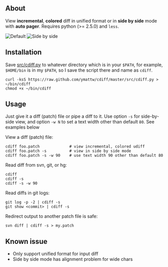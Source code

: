 ## About

View **incremental**, **colored** diff in unified format or in **side by side**
mode with **auto pager**.  Requires python (>= 2.5.0) and `less`.

![Default](http://ymattw.github.com/cdiff/img/default.png)
![Side by side](http://ymattw.github.com/cdiff/img/side-by-side.png)

## Installation

Save [src/cdiff.py](https://raw.github.com/ymattw/cdiff/master/src/cdiff.py) to
whatever directory which is in your `$PATH`, for example, `$HOME/bin` is in my
`$PATH`, so I save the script there and name as `cdiff`.

    curl -ksS https://raw.github.com/ymattw/cdiff/master/src/cdiff.py > ~/bin/cdiff
    chmod +x ~/bin/cdiff

## Usage

Just give it a diff (patch) file or pipe a diff to it.  Use option `-s` for
side-by-side view, and option `-w N` to set a text width other than default
`80`.  See examples below

View a diff (patch) file:

    cdiff foo.patch             # view incremental, colored udiff
    cdiff foo.patch -s          # view in side by side mode
    cdiff foo.patch -s -w 90    # use text width 90 other than default 80

Read diff from svn, git, or hg:

    cdiff
    cdiff -s
    cdiff -s -w 90

Read diffs in git logs:

    git log -p -2 | cdiff -s
    git show <commit> | cdiff -s

Redirect output to another patch file is safe:

    svn diff | cdiff -s > my.patch

## Known issue

- Only support unified format for input diff
- Side by side mode has alignment problem for wide chars

